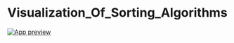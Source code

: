 # Visualization_Of_Sorting_Algorithms

[![App preview](https://i.imgur.com/1eg1kuU.png)](https://www.youtube.com/watch?v=ClpMRMi8ikQ&feature)
